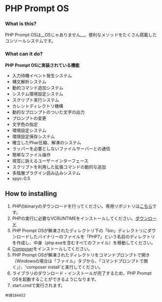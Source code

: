 # PHP Prompt OS
### What is this?
PHP Prompt OSは__OSじゃありません__。便利なメソッドをたくさん搭載したコンソールシステムです。
### What can it do?
__PHP Prompt OSに実装されている機能__
* 入力待機イベント発生システム
* 構文解析システム
* 動的コマンド追加システム
* システム環境設定システム
* スクリプト実行システム
* カレントディレクトリ機構
* 動的なプロンプトのついた文字の出力
* プロンプトの変更
* 文字色の指定
* 環境設定システム
* 環境設定保存システム
* 確立したPhar圧縮、解凍のシステム
* ラッパーを必要としないファイルサーバーとの通信
* 簡単なファイル操作
* 視覚に訴えるユーザーインターフェース
* スクリプトを利用した拡張コマンドの動的な追加
* 多階層プラグイン読み込みシステム
* spyc-0.5

## How to installing
 1. PHPのbinaryのダウンロードを行ってください。専用リポジトリは[こちら](https://github.com/chell-uoxou/PHP-Binaries)です。
 2. PHPの実行に必要なVCRUNTIMEをインストールしてください。[ダウンロード](https://www.microsoft.com/ja-jp/download/details.aspx?id=48145)
 3. PHP Prompt OSが解凍されたディレクトリ下の「bin」ディレクトリにダウンロードしたバイナリーのファイルを「PHP7」という名前のディレクトリを作成し、中身（php.exeを含むすべてのファイル）を移動してください。
 4. [Composer](https://getcomposer.org/Composer-Setup.exe)をインストールしてください。
 5. PHP Prompt OSが解凍されたディレクトリをコマンドプロンプトで開き（Windowsの場合は「ファイル」タブから、「コマンドプロンプトで開く」）、'composer install'と実行してください。
 6. ライブラリのダウンロード・インストールが完了するため、PHP Prompt OSを起動することができるようになります。
 4. start.cmdで実行されます。


` 申請184452 `
